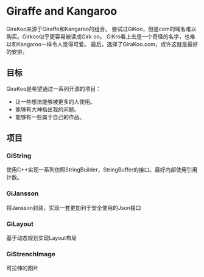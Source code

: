 # Giraffe and Kangaroo

GiraKoo来源于Giraffe和Kangaroo的组合。
尝试过GiKoo，但是com的域名难以购买。Girkoo似乎更容易被读成Girk oo。
GiKro看上去是一个奇怪的名字，也难以和Kangaroo一样令人觉得可爱。
最后，选择了GiraKoo.com，或许这就是最好的安排。

## 目标

GiraKoo是希望通过一系列开源的项目：

- 让一些想法能够被更多的人使用。
- 能够有大神指出我的问题。
- 能够有一些属于自己的作品。

## 项目

### GiString

使用C++实现一系列仿照StringBuilder，StringBuffer的接口。最好内部使用引用计数。

### GiJansson

将Jansson封装，实现一套更加利于安全使用的Json接口

### GiLayout

基于动态规划实现Layout布局

### GiStrenchImage

可拉伸的图片